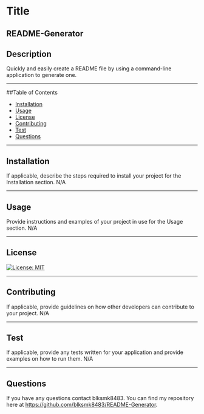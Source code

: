 
  # Title
  README-Generator
---
  ## Description
  Quickly and easily create a README file by using a command-line application to generate one.

---
  ##Table of Contents
  - [Installation](#installation)
  - [Usage](#usage)
  - [License](#license)
  - [Contributing](#contributing)
  - [Test](#test)
  - [Questions](#questions)

---
## Installation
If applicable, describe the steps required to install your project for the Installation section.
N/A

---
 ## Usage  
 Provide instructions and examples of your project in use for the Usage section.
N/A

 ---
  ## License
  [![License: MIT](https://img.shields.io/badge/License-MIT-yellow.svg)](https://opensource.org/licenses/MIT) 

---
  ## Contributing
  If applicable, provide guidelines on how other developers can contribute to your project.
  N/A

---
## Test
If applicable, provide any tests written for your application and provide examples on how to run them.
N/A

---
  ## Questions
 If you have any questions contact blksmk8483. You can find my repository here at https://github.com/blksmk8483/README-Generator.
